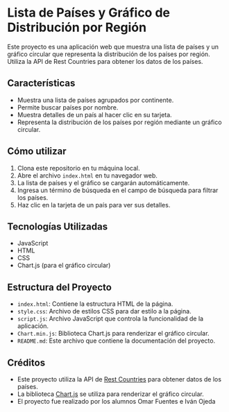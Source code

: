 # Lista de Países y Gráfico de Distribución por Región

Este proyecto es una aplicación web que muestra una lista de países y un gráfico circular que representa la distribución de los países por región. Utiliza la API de Rest Countries para obtener los datos de los países.

## Características

- Muestra una lista de países agrupados por continente.
- Permite buscar países por nombre.
- Muestra detalles de un país al hacer clic en su tarjeta.
- Representa la distribución de los países por región mediante un gráfico circular.

## Cómo utilizar 

1. Clona este repositorio en tu máquina local.
2. Abre el archivo `index.html` en tu navegador web.
3. La lista de países y el gráfico se cargarán automáticamente.
4. Ingresa un término de búsqueda en el campo de búsqueda para filtrar los países.
5. Haz clic en la tarjeta de un país para ver sus detalles.

## Tecnologías Utilizadas

- JavaScript
- HTML
- CSS
- Chart.js (para el gráfico circular)

## Estructura del Proyecto

- `index.html`: Contiene la estructura HTML de la página.
- `style.css`: Archivo de estilos CSS para dar estilo a la página.
- `script.js`: Archivo JavaScript que controla la funcionalidad de la aplicación.
- `Chart.min.js`: Biblioteca Chart.js para renderizar el gráfico circular.
- `README.md`: Este archivo que contiene la documentación del proyecto.

## Créditos

- Este proyecto utiliza la API de [Rest Countries](https://restcountries.com/) para obtener datos de los países.
- La biblioteca [Chart.js](https://www.chartjs.org/) se utiliza para renderizar el gráfico circular.
- El proyecto fue realizado por los alumnos Omar Fuentes e Iván Ojeda

